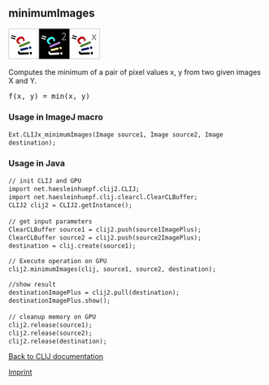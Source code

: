 ## minimumImages
<img src="images/mini_clij1_logo.png"/><img src="images/mini_clij2_logo.png"/><img src="images/mini_clijx_logo.png"/>

Computes the minimum of a pair of pixel values x, y from two given images X and Y.

<pre>f(x, y) = min(x, y)</pre>

### Usage in ImageJ macro
```
Ext.CLIJx_minimumImages(Image source1, Image source2, Image destination);
```


### Usage in Java
```
// init CLIJ and GPU
import net.haesleinhuepf.clij2.CLIJ;
import net.haesleinhuepf.clij.clearcl.ClearCLBuffer;
CLIJ2 clij2 = CLIJ2.getInstance();

// get input parameters
ClearCLBuffer source1 = clij2.push(source1ImagePlus);
ClearCLBuffer source2 = clij2.push(source2ImagePlus);
destination = clij.create(source1);
```

```
// Execute operation on GPU
clij2.minimumImages(clij, source1, source2, destination);
```

```
//show result
destinationImagePlus = clij2.pull(destination);
destinationImagePlus.show();

// cleanup memory on GPU
clij2.release(source1);
clij2.release(source2);
clij2.release(destination);
```


[Back to CLIJ documentation](https://clij.github.io/)

[Imprint](https://clij.github.io/imprint)
